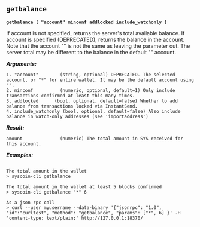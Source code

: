 ## **`getbalance`**

**`getbalance ( "account" minconf addlocked include_watchonly )`**

If account is not specified, returns the server's total available balance.
If account is specified (DEPRECATED), returns the balance in the account.
Note that the account "" is not the same as leaving the parameter out.
The server total may be different to the balance in the default "" account.

***Arguments:***

```
1. "account"        (string, optional) DEPRECATED. The selected account, or "*" for entire wallet. It may be the default account using "".
2. minconf          (numeric, optional, default=1) Only include transactions confirmed at least this many times.
3. addlocked      (bool, optional, default=false) Whether to add  balance from transactions locked via InstantSend.
4. include_watchonly (bool, optional, default=false) Also include balance in watch-only addresses (see 'importaddress')

```



***Result:***

```
amount              (numeric) The total amount in SYS received for this account.

```



***Examples:***

```

The total amount in the wallet
> syscoin-cli getbalance 

The total amount in the wallet at least 5 blocks confirmed
> syscoin-cli getbalance "*" 6

As a json rpc call
> curl --user myusername --data-binary '{"jsonrpc": "1.0", "id":"curltest", "method": "getbalance", "params": ["*", 6] }' -H 'content-type: text/plain;' http://127.0.0.1:18370/
```
